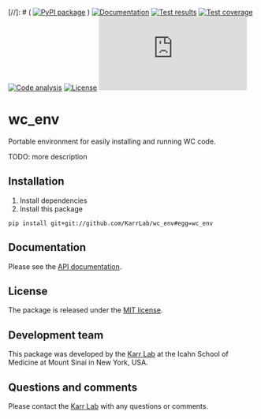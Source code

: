 [//]: # ( [![PyPI package](https://img.shields.io/pypi/v/wc_env.svg)](https://pypi.python.org/pypi/wc_env) )
[![Documentation](https://img.shields.io/badge/docs-latest-green.svg)](http://docs.karrlab.org/wc_env)
[![Test results](https://circleci.com/gh/KarrLab/wc_env.svg?style=shield&circle-token=None)](https://circleci.com/gh/KarrLab/wc_env)
[![Test coverage](https://coveralls.io/repos/github/KarrLab/wc_env/badge.svg?t=None)](https://coveralls.io/github/KarrLab/wc_env)
[![Code analysis](https://api.codeclimate.com/v1/badges//maintainability)](https://codeclimate.com/github/KarrLab/wc_env)
[![License](https://img.shields.io/github/license/KarrLab/wc_env.svg)](LICENSE)
![Analytics](https://ga-beacon.appspot.com/UA-86759801-1/wc_env/README.md?pixel)

# wc_env

Portable environment for easily installing and running WC code.

TODO: more description

## Installation
1. Install dependencies
2. Install this package 
  ```
  pip install git+git://github.com/KarrLab/wc_env#egg=wc_env
  ```

## Documentation
Please see the [API documentation](http://docs.karrlab.org/wc_env).

## License
The package is released under the [MIT license](LICENSE).

## Development team
This package was developed by the [Karr Lab](http://www.karrlab.org) at the Icahn School of Medicine at Mount Sinai in New York, USA.

## Questions and comments
Please contact the [Karr Lab](http://www.karrlab.org) with any questions or comments.